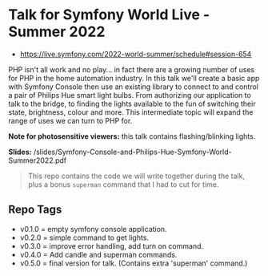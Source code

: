 # Talk for Symfony World Live - Summer 2022

* https://live.symfony.com/2022-world-summer/schedule#session-654

PHP isn't all work and no play... in fact there are a growing number of uses for PHP in the home automation industry. In this talk we'll create a basic app with Symfony Console then use an existing library to connect to and control a pair of Philips Hue smart light bulbs. From authorizing our application to talk to the bridge, to finding the lights available to the fun of switching their state, brightness, colour and more. This intermediate topic will expand the range of uses we can turn to PHP for.

**Note for photosensitive viewers:** this talk contains flashing/blinking lights.

**Slides:** /slides/Symfony-Console-and-Philips-Hue-Symfony-World-Summer2022.pdf

> This repo contains the code we will write together during the talk, plus a bonus `superman` command that I had to cut for time.

## Repo Tags
* v0.1.0 = empty symfony console application.
* v0.2.0 = simple command to get lights.
* v0.3.0 = improve error handling, add turn on command.
* v0.4.0 = Add candle and superman commands.
* v0.5.0 = final version for talk. (Contains extra 'superman' command.)
